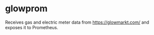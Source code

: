 # glowprom
Receives gas and electric meter data from https://glowmarkt.com/ and exposes it to Prometheus.
